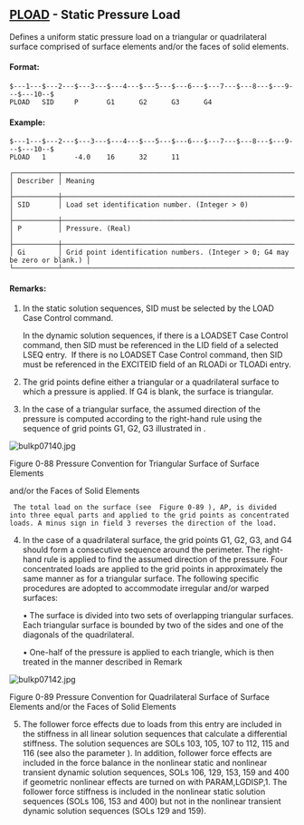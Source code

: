 ## [PLOAD](https://help.hexagonmi.com/bundle/MSC_Nastran_2022.4/page/Nastran_Combined_Book/qrg/bulkp/TOC.PLOAD.xhtml) - Static Pressure Load

Defines a uniform static pressure load on a triangular or quadrilateral surface comprised of surface elements and/or the faces of solid elements.

#### Format:

```nastran
$---1---$---2---$---3---$---4---$---5---$---6---$---7---$---8---$---9---$---10--$
PLOAD   SID     P       G1      G2      G3      G4                              
```
#### Example:

```nastran
$---1---$---2---$---3---$---4---$---5---$---6---$---7---$---8---$---9---$---10--$
PLOAD   1       -4.0    16      32      11                                      
```
```text
┌───────────┬────────────────────────────────────────────────────────────────────────────┐
│ Describer │ Meaning                                                                    │
├───────────┼────────────────────────────────────────────────────────────────────────────┤
│ SID       │ Load set identification number. (Integer > 0)                              │
├───────────┼────────────────────────────────────────────────────────────────────────────┤
│ P         │ Pressure. (Real)                                                           │
├───────────┼────────────────────────────────────────────────────────────────────────────┤
│ Gi        │ Grid point identification numbers. (Integer > 0; G4 may be zero or blank.) │
└───────────┴────────────────────────────────────────────────────────────────────────────┘
```
#### Remarks:

1. In the static solution sequences, SID must be selected by the LOAD Case Control command.

     In the dynamic solution sequences, if there is a LOADSET Case Control command, then SID must be referenced in the LID field of a selected LSEQ entry.  If there is no LOADSET Case Control command, then SID must be referenced in the EXCITEID field of an RLOADi or TLOADi entry.

2. The grid points define either a triangular or a quadrilateral surface to which a pressure is applied. If G4 is blank, the surface is triangular.

3. In the case of a triangular surface, the assumed direction of the pressure is computed according to the right-hand rule using the sequence of grid points G1, G2, G3 illustrated in  .

![bulkp07140.jpg](https://help-be.hexagonmi.com/bundle/MSC_Nastran_2022.4/page/Nastran_Combined_Book/qrg/bulkp/../../../assets/bulkp07140.jpg?_LANG=enus)

Figure 0-88 Pressure Convention for Triangular Surface of Surface Elements 
 
 
and/or the Faces of Solid Elements

     The total load on the surface (see  Figure 0-89 ), AP, is divided into three equal parts and applied to the grid points as concentrated loads. A minus sign in field 3 reverses the direction of the load.

4. In the case of a quadrilateral surface, the grid points G1, G2, G3, and G4 should form a consecutive sequence around the perimeter. The right-hand rule is applied to find the assumed direction of the pressure. Four concentrated loads are applied to the grid points in approximately the same manner as for a triangular surface. The following specific procedures are adopted to accommodate irregular and/or warped surfaces:

     • The surface is divided into two sets of overlapping triangular surfaces. Each triangular surface is bounded by two of the sides and one of the diagonals of the quadrilateral.

     • One-half of the pressure is applied to each triangle, which is then treated in the manner described in Remark 

![bulkp07142.jpg](https://help-be.hexagonmi.com/bundle/MSC_Nastran_2022.4/page/Nastran_Combined_Book/qrg/bulkp/../../../assets/bulkp07142.jpg?_LANG=enus)

Figure 0-89 Pressure Convention for Quadrilateral Surface of Surface Elements and/or the Faces of Solid Elements

5. The follower force effects due to loads from this entry are included in the stiffness in all linear solution sequences that calculate a differential stiffness. The solution sequences are SOLs 103, 105, 107 to 112, 115 and 116 (see also the parameter  ). In addition, follower force effects are included in the force balance in the nonlinear static and nonlinear transient dynamic solution sequences, SOLs 106, 129, 153, 159 and 400 if geometric nonlinear effects are turned on with PARAM,LGDISP,1. The follower force stiffness is included in the nonlinear static solution sequences (SOLs 106, 153 and 400) but not in the nonlinear transient dynamic solution sequences (SOLs 129 and 159).

